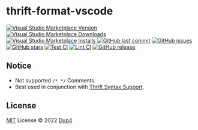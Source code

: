 # thrift-format-vscode

[![Visual Studio Marketplace Version][vscode-v]][vscode]
[![Visual Studio Marketplace Downloads][vscode-d]][vscode]
[![Visual Studio Marketplace Installs][vscode-i]][vscode]
[![GitHub last commit][last-commit-badge]][gh]
[![GitHub issues][gh-issues-badge]][gh-issues]
[![GitHub stars][gh-stars-badge]][gh]
[![Test CI][gh-ci-test-badge]][gh-ci-test]
[![Lint CI][gh-ci-lint-badge]][gh-ci-lint]
[![GitHub release][gh-release-badge]][gh-release]

## Notice

* Not supported `/* */` Comments.
* Best used in conjunction with [Thrift Syntax Support][thrift-syntax-support].

## License

[MIT](./LICENSE) License © 2022 [Dup4][dup4]

[thrift-syntax-support]: https://marketplace.visualstudio.com/items?itemName=mrkou47.thrift-syntax-support
[dup4]: https://github.com/Dup4
[vscode]: https://marketplace.visualstudio.com/items?itemName=dup4.thrift-formatter
[gh]: https://github.com/Dup4/thrift-format-vscode
[gh-issues]: https://github.com/Dup4/thrift-format-vscode/issues
[vscode-v]: https://img.shields.io/visual-studio-marketplace/v/dup4.thrift-formatter.svg?color=blue&amp;label=VS%20Code%20Marketplace&logo=visual-studio-code
[vscode-d]: https://img.shields.io/visual-studio-marketplace/d/dup4.thrift-formatter.svg?color=4bdbe3
[vscode-i]: https://img.shields.io/visual-studio-marketplace/i/dup4.thrift-formatter.svg?color=63ba83
[last-commit-badge]: https://img.shields.io/github/last-commit/Dup4/thrift-format-vscode.svg?color=c977be
[gh-issues-badge]: https://img.shields.io/github/issues/Dup4/thrift-format-vscode.svg?color=a38eed
[gh-stars-badge]: https://img.shields.io/github/stars/Dup4/thrift-format-vscode?style=social
[gh-ci-test-badge]: https://github.com/Dup4/thrift-format-vscode/actions/workflows/test.yml/badge.svg
[gh-ci-lint-badge]: https://github.com/Dup4/thrift-format-vscode/actions/workflows/lint.yml/badge.svg
[gh-release-badge]: https://img.shields.io/github/release/Dup4/thrift-format-vscode.svg
[gh-ci-test]: https://github.com/Dup4/thrift-format-vscode/actions/workflows/test.yml
[gh-ci-lint]: https://github.com/Dup4/thrift-format-vscode/actions/workflows/lint.yml
[gh-release]: https://GitHub.com/Dup4/thrift-format-vscode/releases/
